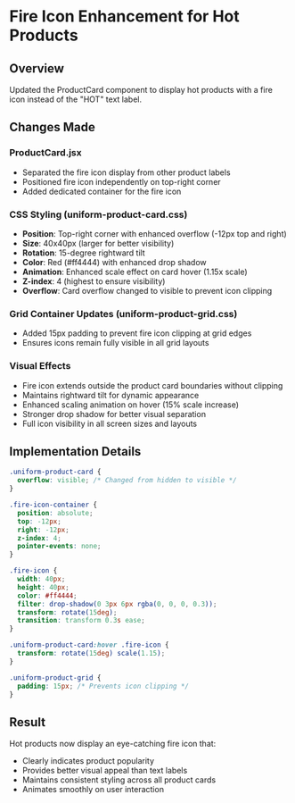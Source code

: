 # Fire Icon Enhancement for Hot Products

## Overview

Updated the ProductCard component to display hot products with a fire icon instead of the "HOT" text label.

## Changes Made

### ProductCard.jsx

- Separated the fire icon display from other product labels
- Positioned fire icon independently on top-right corner
- Added dedicated container for the fire icon

### CSS Styling (uniform-product-card.css)

- **Position**: Top-right corner with enhanced overflow (-12px top and right)
- **Size**: 40x40px (larger for better visibility)
- **Rotation**: 15-degree rightward tilt
- **Color**: Red (#ff4444) with enhanced drop shadow
- **Animation**: Enhanced scale effect on card hover (1.15x scale)
- **Z-index**: 4 (highest to ensure visibility)
- **Overflow**: Card overflow changed to visible to prevent icon clipping

### Grid Container Updates (uniform-product-grid.css)

- Added 15px padding to prevent fire icon clipping at grid edges
- Ensures icons remain fully visible in all grid layouts

### Visual Effects

- Fire icon extends outside the product card boundaries without clipping
- Maintains rightward tilt for dynamic appearance
- Enhanced scaling animation on hover (15% scale increase)
- Stronger drop shadow for better visual separation
- Full icon visibility in all screen sizes and layouts

## Implementation Details

```css
.uniform-product-card {
  overflow: visible; /* Changed from hidden to visible */
}

.fire-icon-container {
  position: absolute;
  top: -12px;
  right: -12px;
  z-index: 4;
  pointer-events: none;
}

.fire-icon {
  width: 40px;
  height: 40px;
  color: #ff4444;
  filter: drop-shadow(0 3px 6px rgba(0, 0, 0, 0.3));
  transform: rotate(15deg);
  transition: transform 0.3s ease;
}

.uniform-product-card:hover .fire-icon {
  transform: rotate(15deg) scale(1.15);
}

.uniform-product-grid {
  padding: 15px; /* Prevents icon clipping */
}
```

## Result

Hot products now display an eye-catching fire icon that:

- Clearly indicates product popularity
- Provides better visual appeal than text labels
- Maintains consistent styling across all product cards
- Animates smoothly on user interaction
